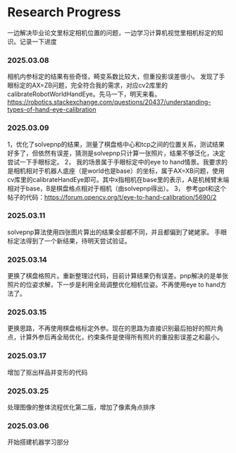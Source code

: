 # Research Progress
一边解决毕业论文里标定相机位置的问题，一边学习计算机视觉里相机标定的知识。记录一下进度
### 2025.03.08
相机内参标定的结果有些奇怪，畸变系数比较大，但重投影误差很小。
发现了手眼标定的AX=ZB问题，完全符合我的需求，对应cv2库里的 calibrateRobotWorldHandEye。先马一下，明天来看。
https://robotics.stackexchange.com/questions/20437/understanding-types-of-hand-eye-calibration

### 2025.03.09
1，优化了solvepnp的结果，测量了棋盘格中心和tcp之间的位置关系，测试结果好多了，但依然有误差，猜测是solvepnp只计算一张照片，结果不够泛化，决定尝试一下手眼标定。
2， 我的场景属于手眼标定中的eye to hand情景。我要求的是相机相对于机器人底座（是world也是base）的坐标，属于AX=XB问题，使用cv库里的calibrateHandEye即可。其中x指相机在base里的表示，A是机械臂末端相对于base，B是棋盘格点相对于相机（由solvepnp得出）。
3， 参考gpt和这个帖子的代码：https://forum.opencv.org/t/eye-to-hand-calibration/5690/2

### 2025.03.11
solvepnp算法使用四张图片算出的结果全部都不同，并且都偏到了姥姥家。
手眼标定法得到了一个新结果，待明天尝试验证。

### 2025.03.14
更换了棋盘格照片。重新整理过代码，目前计算结果仍有误差。pnp解决的是单张照片的位姿求解，下一步是利用全局调整优化相机位姿。不再使用eye to hand方法了。

### 2025.03.15
更换思路，不再使用棋盘格标定外参。现在的思路为直接识别最后拍好的照片角点，计算外参后再全局优化，约束条件是使得所有照片的重投影误差之和最小。

### 2025.03.17
增加了抠出样品并变形的代码

### 2025.03.25
处理图像的整体流程优化第二版，增加了像素角点排序

### 2025.03.06
开始搭建机器学习部分